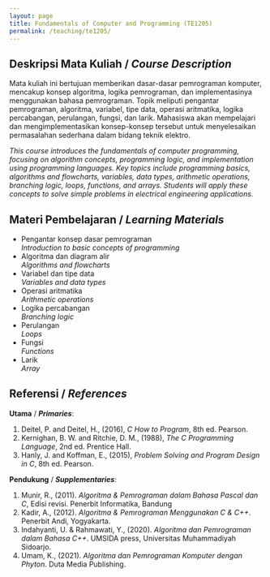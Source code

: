 ```yaml
---
layout: page
title: Fundamentals of Computer and Programming (TE1205)
permalink: /teaching/te1205/
--- 
```


## Deskripsi Mata Kuliah / *Course Description*

Mata kuliah ini bertujuan memberikan dasar-dasar pemrograman komputer, mencakup konsep algoritma, logika pemrograman, dan implementasinya menggunakan bahasa pemrograman. Topik meliputi pengantar pemrograman, algoritma, variabel, tipe data, operasi aritmatika, logika percabangan, perulangan, fungsi, dan larik. Mahasiswa akan mempelajari dan mengimplementasikan konsep-konsep tersebut untuk menyelesaikan permasalahan sederhana dalam bidang teknik elektro.

*This course introduces the fundamentals of computer programming, focusing on algorithm concepts, programming logic, and implementation using programming languages. Key topics include programming basics, algorithms and flowcharts, variables, data types, arithmetic operations, branching logic, loops, functions, and arrays. Students will apply these concepts to solve simple problems in electrical engineering applications.*

## Materi Pembelajaran / *Learning Materials*

* Pengantar konsep dasar pemrograman
  <br>
  *Introduction to basic concepts of programming*
* Algoritma dan diagram alir
  <br>
  *Algorithms and flowcharts*
* Variabel dan tipe data
  <br>
  *Variables and data types*
* Operasi aritmatika
  <br>
  *Arithmetic operations*
* Logika percabangan
  <br>
  *Branching logic*
* Perulangan
  <br>
  *Loops*
* Fungsi
  <br>
  *Functions*
* Larik
  <br>
  *Array*

## Referensi / *References* 
**Utama** / ***Primaries***:
1. Deitel, P. and Deitel, H., (2016), *C How to Program*, 8th ed. Pearson.
1. Kernighan, B. W. and Ritchie, D. M., (1988), *The C Programming Language*, 2nd ed. Prentice Hall.
1. Hanly, J. and Koffman, E., (2015), *Problem Solving and Program Design in C*, 8th ed. Pearson.

**Pendukung** / ***Supplementaries***:
1. Munir, R., (2011). *Algoritma & Pemrograman dalam Bahasa Pascal dan C*, Edisi revisi. Penerbit Informatika, Bandung
1. Kadir, A., (2012). *Algoritma & Pemrograman Menggunakan C & C++*. Penerbit Andi, Yogyakarta.
1.	Indahyanti, U. & Rahmawati, Y., (2020). *Algoritma dan Pemrograman dalam Bahasa C++*. UMSIDA press, Universitas Muhammadiyah Sidoarjo.
1.	Umam, K., (2021). *Algoritma dan Pemrograman Komputer dengan Phyton*. Duta Media Publishing.


